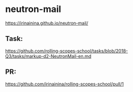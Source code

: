 # neutron-mail
https://irinainina.github.io/neutron-mail/

## Task: 
https://github.com/rolling-scopes-school/tasks/blob/2018-Q3/tasks/markup-d2-NeutronMail-en.md

## PR:
https://github.com/irinainina/rolling-scopes-school/pull/1
